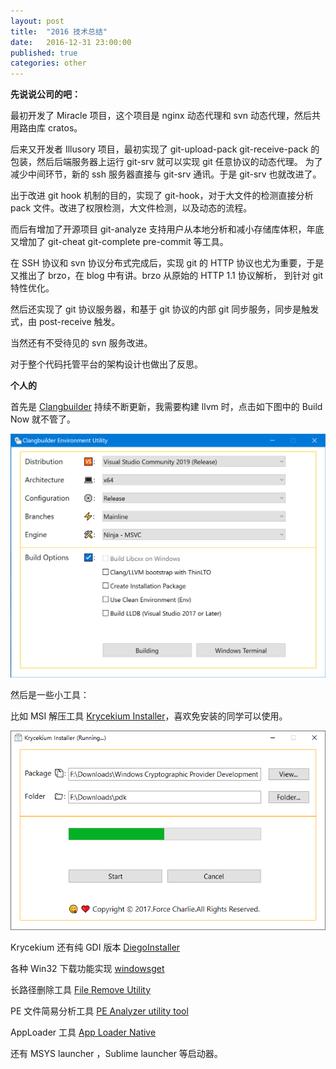 ```yaml
---
layout: post
title:  "2016 技术总结"
date:   2016-12-31 23:00:00
published: true
categories: other
---
```



**先说说公司的吧：**

最初开发了 Miracle 项目，这个项目是 nginx 动态代理和 svn 动态代理，然后共用路由库 cratos。

后来又开发者 Illusory 项目，最初实现了 git-upload-pack git-receive-pack 的包装，然后后端服务器上运行 git-srv 就可以实现 git 任意协议的动态代理。
为了减少中间环节，新的 ssh 服务器直接与 git-srv 通讯。于是 git-srv 也就改进了。

出于改进 git hook 机制的目的，实现了 git-hook，对于大文件的检测直接分析 pack 文件。改进了权限检测，大文件检测，以及动态的流程。

而后有增加了开源项目 git-analyze 支持用户从本地分析和减小存储库体积，年底又增加了 git-cheat git-complete pre-commit 等工具。

在 SSH 协议和 svn 协议分布式完成后，实现 git 的 HTTP 协议也尤为重要，于是又推出了 brzo，在 blog 中有讲。brzo 从原始的 HTTP 1.1 协议解析，
到针对 git 特性优化。

然后还实现了 git 协议服务器，和基于 git 协议的内部 git 同步服务，同步是触发式，由 post-receive 触发。

当然还有不受待见的 svn 服务改进。

对于整个代码托管平台的架构设计也做出了反思。

**个人的**

首先是 [Clangbuilder](https://github.com/fstudio/clangbuilder) 持续不断更新，我需要构建 llvm 时，点击如下图中的 Build Now 就不管了。

![ClangbuilderUI](https://github.com/fstudio/clangbuilder/raw/master/docs/images/cbui.png)

然后是一些小工具：

比如 MSI 解压工具 [Krycekium Installer](https://github.com/fcharlie/Krycekium)，喜欢免安装的同学可以使用。

![running](https://github.com/fcharlie/Krycekium/raw/master/docs/images/running.png)

Krycekium 还有纯 GDI 版本 [DiegoInstaller](https://github.com/fcharlie/DiegoInstaller)

各种 Win32 下载功能实现 [windowsget](https://github.com/fcharlie/wget)

长路径删除工具 [File Remove Utility](https://github.com/fcharlie/remove-utility)

PE 文件简易分析工具 [PE Analyzer utility tool](https://github.com/fcharlie/PEAnalyzer)

AppLoader 工具 [App Loader Native](https://github.com/fcharlie/AppLoader)

还有 MSYS launcher ，Sublime launcher 等启动器。
